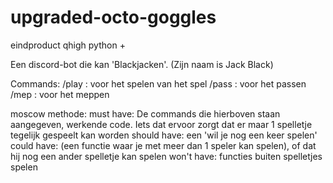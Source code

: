 # upgraded-octo-goggles
eindproduct qhigh python +

Een discord-bot die kan 'Blackjacken'. (Zijn naam is Jack Black)

Commands:
/play : voor het spelen van het spel
/pass : voor het passen 
/mep : voor het meppen

moscow methode:
must have: 
De commands die hierboven staan aangegeven, werkende code. Iets dat ervoor zorgt dat er maar 1 spelletje tegelijk gespeelt kan worden
should have: een 'wil je nog een keer spelen'
could have: (een functie waar je met meer dan 1 speler kan spelen), of dat hij nog een ander spelletje kan spelen
won't have: functies buiten spelletjes spelen